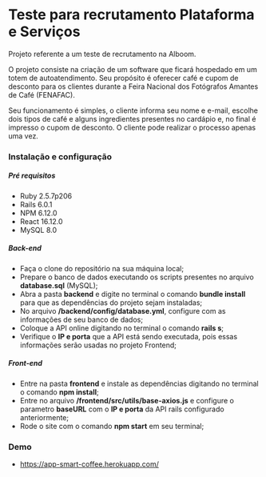 # Teste para recrutamento Plataforma e Serviços

Projeto referente a um teste de recrutamento na Alboom.

O projeto consiste na criação de um software que ficará hospedado em um totem de autoatendimento. Seu propósito é oferecer café e cupom de desconto para os clientes durante a Feira Nacional dos Fotógrafos Amantes de Café (FENAFAC).

Seu funcionamento é simples, o cliente informa seu nome e e-mail, escolhe dois tipos de café e alguns ingredientes presentes no cardápio e, no final é impresso o cupom de desconto. O cliente pode realizar o processo apenas uma vez.

### Instalação e configuração

##### Pré requisitos
- Ruby 2.5.7p206
- Rails 6.0.1
- NPM 6.12.0
- React 16.12.0
- MySQL 8.0

##### Back-end
- Faça o clone do repositório na sua máquina local;
- Prepare o banco de dados executando os scripts presentes no arquivo **database.sql** (MySQL);
- Abra a pasta **backend** e digite no terminal o comando **bundle install** para que as dependências do projeto sejam instaladas;
- No arquivo **/backend/config/database.yml**, configure com as informações de seu banco de dados;
- Coloque a API online digitando no terminal o comando **rails s**;
- Verifique o **IP e porta** que a API está sendo executada, pois essas informações serão usadas no projeto Frontend;

##### Front-end
- Entre na pasta **frontend** e instale as dependências digitando no terminal o comando **npm install**;
- Entre no arquivo **/frontend/src/utils/base-axios.js** e configure o parametro **baseURL** com o **IP e porta** da API rails configurado anteriormente;
- Rode o site com o comando **npm start** em seu terminal;

### Demo
- https://app-smart-coffee.herokuapp.com/